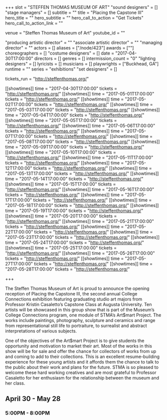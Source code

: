 +++
slot = "STEFFEN THOMAS MUSEUM OF ART"
"sound designers" = []
"stage managers" = []
subtitle = ""
title = "Placing the Capstone III"
hero_title = ""
hero_subtitle = ""
hero_call_to_action = "Get Tickets"
hero_call_to_action_link = ""

venue = "Steffen Thomas Museum of Art"
youtube_id = ""

"producing artistic director" = ""
"associate artistic director" = ""
"managing director" = ""
actors = []
aliases = ["/node/423"]
awards = [""]
choreographers = []
"costume designers" = []
date = "2017-04-30T17:00:00"
directors = []
genres = []
intermission_count = "0"
"lighting designers" = []
lyricists = []
musicians = []
playwrights = ["Buckhead, GA"]
runtime = ""
series = "exhibitions"
"set designers" = []

tickets_run = "http://steffenthomas.org/"

[[showtimes]]
time = "2017-04-30T17:00:00"
tickets = "http://steffenthomas.org/"
[[showtimes]]
time = "2017-05-01T17:00:00"
tickets = "http://steffenthomas.org/"
[[showtimes]]
time = "2017-05-02T17:00:00"
tickets = "http://steffenthomas.org/"
[[showtimes]]
time = "2017-05-03T17:00:00"
tickets = "http://steffenthomas.org/"
[[showtimes]]
time = "2017-05-04T17:00:00"
tickets = "http://steffenthomas.org/"
[[showtimes]]
time = "2017-05-05T17:00:00"
tickets = "http://steffenthomas.org/"
[[showtimes]]
time = "2017-05-06T17:00:00"
tickets = "http://steffenthomas.org/"
[[showtimes]]
time = "2017-05-07T17:00:00"
tickets = "http://steffenthomas.org/"
[[showtimes]]
time = "2017-05-08T17:00:00"
tickets = "http://steffenthomas.org/"
[[showtimes]]
time = "2017-05-09T17:00:00"
tickets = "http://steffenthomas.org/"
[[showtimes]]
time = "2017-05-10T17:00:00"
tickets = "http://steffenthomas.org/"
[[showtimes]]
time = "2017-05-11T17:00:00"
tickets = "http://steffenthomas.org/"
[[showtimes]]
time = "2017-05-12T17:00:00"
tickets = "http://steffenthomas.org/"
[[showtimes]]
time = "2017-05-13T17:00:00"
tickets = "http://steffenthomas.org/"
[[showtimes]]
time = "2017-05-14T17:00:00"
tickets = "http://steffenthomas.org/"
[[showtimes]]
time = "2017-05-15T17:00:00"
tickets = "http://steffenthomas.org/"
[[showtimes]]
time = "2017-05-16T17:00:00"
tickets = "http://steffenthomas.org/"
[[showtimes]]
time = "2017-05-17T17:00:00"
tickets = "http://steffenthomas.org/"
[[showtimes]]
time = "2017-05-18T17:00:00"
tickets = "http://steffenthomas.org/"
[[showtimes]]
time = "2017-05-19T17:00:00"
tickets = "http://steffenthomas.org/"
[[showtimes]]
time = "2017-05-20T17:00:00"
tickets = "http://steffenthomas.org/"
[[showtimes]]
time = "2017-05-21T17:00:00"
tickets = "http://steffenthomas.org/"
[[showtimes]]
time = "2017-05-22T17:00:00"
tickets = "http://steffenthomas.org/"
[[showtimes]]
time = "2017-05-23T17:00:00"
tickets = "http://steffenthomas.org/"
[[showtimes]]
time = "2017-05-24T17:00:00"
tickets = "http://steffenthomas.org/"
[[showtimes]]
time = "2017-05-25T17:00:00"
tickets = "http://steffenthomas.org/"
[[showtimes]]
time = "2017-05-26T17:00:00"
tickets = "http://steffenthomas.org/"
[[showtimes]]
time = "2017-05-27T17:00:00"
tickets = "http://steffenthomas.org/"
[[showtimes]]
time = "2017-05-28T17:00:00"
tickets = "http://steffenthomas.org/"

+++

The Steffen Thomas Museum of Art is proud to announce the opening reception of Placing the Capstone III, the second annual College Connections exhibition featuring graduating studio art majors from Professor Kristin Casaletto’s Capstone Class at Augusta University.   Ten artists will be showcased in this group show that is part of the Museum’s College Connections program, one module of STMA’s Art$mart Project.  The works include paintings, photography, sculpture and ceramics and range from representational still life to portraiture, to surrealist and abstract interpretations of various subjects.
 
One of the objectives of the Art$mart Project is to give students the opportunity and motivation to market their art.  Most of the works in this show will be for sale and offer the chance for collectors of works from up and coming to add to their collections.  This is an excellent resume-building experience for these young artists and it affords them the chance to talk to the public about their work and plans for the future.  STMA is so pleased to welcome these hard working creatives and are most grateful to Professor Casaletto for her enthusiasm for the relationship between the museum and her class.

<h2> April 30 - May 28
<h3> 5:00PM - 8:00PM
